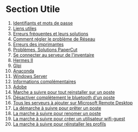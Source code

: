 <!--
Author:		    Noa Chouriberry
Date:		    22.05.2023
Description:	Mise à jour de la page de la section Utile
-->

# Section Utile

1. [Identifiants et mots de passe](/Utilemdp.md)
2. [Liens utiles](/UtileLiensUtiles.md)
3. [Erreurs fréquentes et leurs solutions](/UtileErreursFrequentes.md)
4. [Comment régler le problème de Réseau](/UtileFixReseau.md)
5. [Erreurs des imprimantes](/UtileErreursImprimante.md)
6. [Problèmes, Solutions PaperCut](/UtilePaperCut.md)
7. [Se connecter au serveur de l'inventaire](/UtileInventaire.md)
8. [Hermes II](/Utilehermes.md)
9. [Glpi](/UtileGlpi.md)
10. [Anaconda](/UtileAnaconda.md)
11. [Windows Server](/UtileWindowsServer.md)
12. [Informations complémentaires](/UtileInformationComplementaire.md)
13. [Adobe](/UtileAdobe.md)
14. [Marche a suivre pour tout reinstaller sur un poste](/UtileReinstallMac.md)
15. [Désactiver complètement le bluetooth d'un poste](/UtileDisableBluetooth.md)
16. [Tous les serveurs à ajouter sur Microsoft Remote Desktop](/UtileRemoteDesktopServers.md)
17. [La démarche à suivre pour prêter un poste](/UtileOrdiPret.md)
18. [La marche à suivre pour renomer un poste](/UtileRenameComuter.md)
19. [La marche à suivre pour créer un utilisateur wifi-guest](/UtileWifiGuest.md)
20. [La marche à suivre pour réinstaller les profils](/UtileReinstallerProfiles.md)
